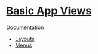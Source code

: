 # [Basic App Views](http://basic-app.com/docs/views)

[Documentation](/docs)

  - [Layouts](/docs/views/layouts.md)
  - [Menus](/docs/views/menus.md)